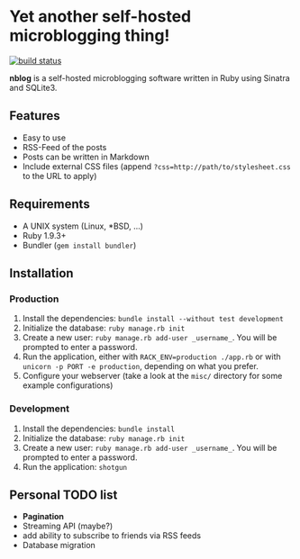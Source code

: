 # Yet another self-hosted microblogging thing!

[![build status](https://ci.rrerr.net/projects/2/status.png?ref=master)](https://ci.rrerr.net/projects/2?ref=master)

**nblog** is a self-hosted microblogging software written in Ruby using Sinatra
and SQLite3.

## Features

* Easy to use
* RSS-Feed of the posts
* Posts can be written in Markdown
* Include external CSS files (append `?css=http://path/to/stylesheet.css` to
the URL to apply)

## Requirements

* A UNIX system (Linux, *BSD, ...)
* Ruby 1.9.3+
* Bundler (`gem install bundler`)

## Installation

### Production

1. Install the dependencies: `bundle install --without test development`
2. Initialize the database: `ruby manage.rb init`
3. Create a new user: `ruby manage.rb add-user _username_`.  You will be
prompted to enter a password.
4. Run the application, either with `RACK_ENV=production ./app.rb` or with
`unicorn -p PORT -e production`, depending on what you prefer.
5. Configure your webserver (take a look at the `misc/` directory for some
example configurations)

### Development

1. Install the dependencies: `bundle install`
2. Initialize the database: `ruby manage.rb init`
3. Create a new user: `ruby manage.rb add-user _username_`.  You will be
prompted to enter a password.
4. Run the application: `shotgun`

## Personal TODO list

* **Pagination**
* Streaming API (maybe?)
* add ability to subscribe to friends via RSS feeds
* Database migration
